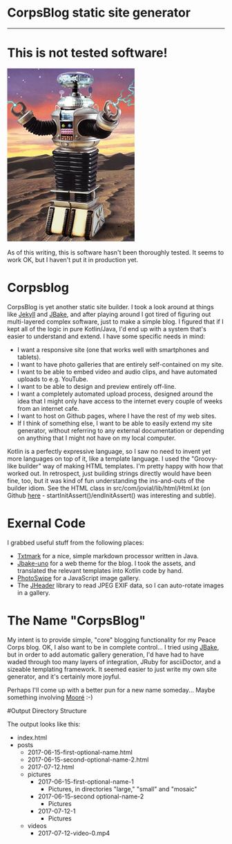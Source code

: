 # CorpsBlog static site generator
-------

# This is not tested software!
![Danger Image](docs/images/danger.jpg "Danger!")

As of this writing, this is software hasn't been thoroughly tested.  It seems
to work OK, but I haven't put it in production yet.

# Corpsblog
CorpsBlog is yet another static site builder.  I took a look around at
things like [Jekyll](http://jekyllrb.com/) and [JBake](http://jbake.org/), 
and after playing around I got tired of
figuring out multi-layered complex software, just to make a simple blog.
I figured that if I kept all of the logic in pure Kotlin/Java, I'd end up
with a system that's easier to understand and extend.  I have some
specific needs in mind:

*  I want a responsive site (one that works well with smartphones
   and tablets).
*  I want to have photo galleries that are entirely self-contained on my site.
*  I want to be able to embed video and audio clips, and have automated
   uploads to e.g. YouTube.
*  I want to be able to design and preview entirely off-line.
*  I want a completely automated upload process, designed around the idea that
   I might only have access to the internet every couple of weeks from
   an internet cafe.
*  I want to host on Github pages, where I have the rest of my web sites.
*  If I think of something else, I want to be able to easily extend
   my site generator, without referring to any external documentation
   or depending on anything that I might not have on my local computer.

Kotlin is a perfectly expressive language, so I saw no need to invent yet
more languages on top of it, like a template language.  I used the
"Groovy-like builder" way of making HTML templates.  I'm pretty happy with
how that worked out.  In retrospect, just building strings directly would 
have been fine, too, but it was kind of fun understanding the ins-and-outs
of the builder idiom.  See the HTML class in
src/com/jovial/lib/html/Html.kt (on Github 
[here](https://github.com/zathras/corpsblog/blob/master/src/com/jovial/lib/html/Html.kt) - startInitAssert()/endInitAssert() was interesting and subtle).

# Exernal Code

I grabbed useful stuff from the following places:

*  [Txtmark](https://github.com/rjeschke/txtmark) for a nice, simple
   markdown processor written in Java.
*  [Jbake-uno](https://github.com/tisseurdetoile/jbake-uno) for a
   web theme for the blog.  I took the assets, and translated the
   relevant templates into Kotlin code by hand.
*  [PhotoSwipe](http://photoswipe.com/) for a JavaScript image gallery.
*  The [JHeader](https://sourceforge.net/projects/jheader/?source=directory )
   library to read JPEG EXIF data, so I can auto-rotate images in a gallery.

# The Name "CorpsBlog"

My intent is to provide simple, "core" blogging functionality for my Peace Corps
blog.   OK, I also want to be in complete control...  I tried using [JBake](http://jbake.org/), but in order
to add automatic gallery generation, I'd have had to have waded through too many layers
of integration, JRuby for asciiDoctor, and a sizeable templating framework.  It seemed easier to 
just write my own site generator, and it's certainly more joyful.

Perhaps I'll come up with a better pun for a new name someday...  Maybe something
involving [Mooré](https://en.wikipedia.org/wiki/Mossi_language) :-)

#Output Directory Structure

The output looks like this:

* index.html
* posts
  * 2017-06-15-first-optional-name.html
  * 2017-06-15-second-optional-name-2.html
  * 2017-07-12.html
  * pictures
    * 2017-06-15-first-optional-name-1
      * Pictures, in directories "large," "small" and "mosaic"
    * 2017-06-15-second optional-name-2
      * Pictures
    * 2017-07-12-1
      * Pictures
  * videos
     * 2017-07-12-video-0.mp4

